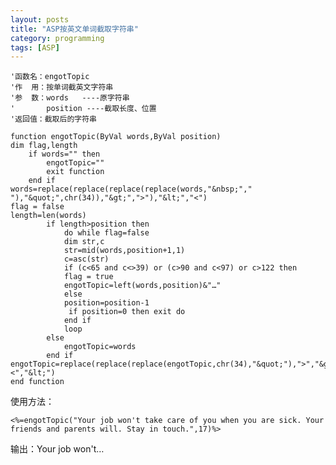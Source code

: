 ```yaml
---
layout: posts
title: "ASP按英文单词截取字符串"
category: programming
tags: [ASP]
---
```


	'函数名：engotTopic
	'作  用：按单词截英文字符串
	'参  数：words   ----原字符串
	'       position ----截取长度、位置
	'返回值：截取后的字符串
	
<!--break-->

	function engotTopic(ByVal words,ByVal position)    
	dim flag,length
		if words="" then
			engotTopic=""
			exit function
		end if
	words=replace(replace(replace(replace(words,"&nbsp;"," "),"&quot;",chr(34)),"&gt;",">"),"&lt;","<")    
	flag = false
	length=len(words)
			if length>position then
				do while flag=false
				dim str,c
				str=mid(words,position+1,1)
				c=asc(str)
				if (c<65 and c<>39) or (c>90 and c<97) or c>122 then
				flag = true
				engotTopic=left(words,position)&"…"
				else
				position=position-1
				 if position=0 then exit do
				end if
				loop
			else
				engotTopic=words
			end if
	engotTopic=replace(replace(replace(engotTopic,chr(34),"&quot;"),">","&gt;"),"<","&lt;")        
	end function
	
使用方法：  

	<%=engotTopic("Your job won't take care of you when you are sick. Your friends and parents will. Stay in touch.",17)%>
	
输出：Your job won't…